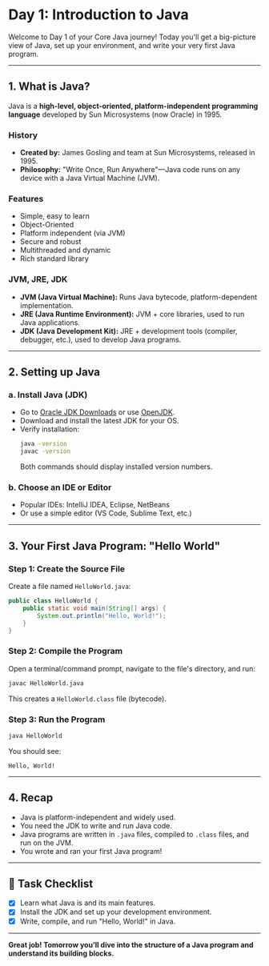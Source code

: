 # Day 1: Introduction to Java

Welcome to Day 1 of your Core Java journey! Today you'll get a big-picture view of Java, set up your environment, and write your very first Java program.

---

## 1. What is Java?

Java is a **high-level, object-oriented, platform-independent programming language** developed by Sun Microsystems (now Oracle) in 1995.

### History
- **Created by:** James Gosling and team at Sun Microsystems, released in 1995.
- **Philosophy:** "Write Once, Run Anywhere"—Java code runs on any device with a Java Virtual Machine (JVM).

### Features
- Simple, easy to learn
- Object-Oriented
- Platform independent (via JVM)
- Secure and robust
- Multithreaded and dynamic
- Rich standard library

### JVM, JRE, JDK
- **JVM (Java Virtual Machine):** Runs Java bytecode, platform-dependent implementation.
- **JRE (Java Runtime Environment):** JVM + core libraries, used to run Java applications.
- **JDK (Java Development Kit):** JRE + development tools (compiler, debugger, etc.), used to develop Java programs.

---

## 2. Setting up Java

### a. Install Java (JDK)
- Go to [Oracle JDK Downloads](https://www.oracle.com/java/technologies/downloads/) or use [OpenJDK](https://adoptopenjdk.net/).
- Download and install the latest JDK for your OS.
- Verify installation:
  ```sh
  java -version
  javac -version
  ```
  Both commands should display installed version numbers.

### b. Choose an IDE or Editor
- Popular IDEs: IntelliJ IDEA, Eclipse, NetBeans
- Or use a simple editor (VS Code, Sublime Text, etc.)

---

## 3. Your First Java Program: "Hello World"

### Step 1: Create the Source File

Create a file named `HelloWorld.java`:

```java
public class HelloWorld {
    public static void main(String[] args) {
        System.out.println("Hello, World!");
    }
}
```

### Step 2: Compile the Program

Open a terminal/command prompt, navigate to the file's directory, and run:

```sh
javac HelloWorld.java
```
This creates a `HelloWorld.class` file (bytecode).

### Step 3: Run the Program

```sh
java HelloWorld
```
You should see:
```
Hello, World!
```

---

## 4. Recap

- Java is platform-independent and widely used.
- You need the JDK to write and run Java code.
- Java programs are written in `.java` files, compiled to `.class` files, and run on the JVM.
- You wrote and ran your first Java program!

---

## 🎯 Task Checklist

- [x] Learn what Java is and its main features.
- [x] Install the JDK and set up your development environment.
- [x] Write, compile, and run "Hello, World!" in Java.

---

**Great job! Tomorrow you’ll dive into the structure of a Java program and understand its building blocks.**